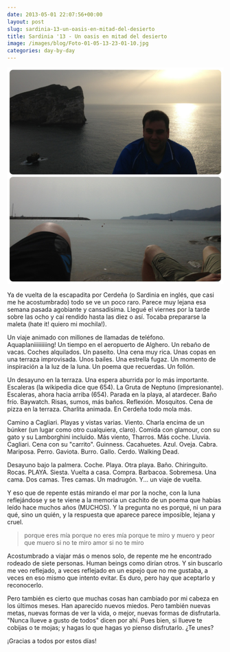 ```yaml
---
date: 2013-05-01 22:07:56+00:00
layout: post
slug: sardinia-13-un-oasis-en-mitad-del-desierto
title: Sardinia '13 - Un oasis en mitad del desierto
image: /images/blog/Foto-01-05-13-23-01-10.jpg
categories: day-by-day
---
```


[![Miguel Julián - Miky - Cerdeña (Sardinia)](/images/blog/Foto-01-05-13-23-01-10.jpg)](/images/blog/Foto-01-05-13-23-01-10.jpg)


Ya de vuelta de la escapadita por Cerdeña (o Sardinia en inglés, que casi me he acostumbrado) todo se ve un poco raro. Parece muy lejana esa semana pasada agobiante y cansadísima. Llegué el viernes por la tarde sobre las ocho y caí rendido hasta las diez o así. Tocaba prepararse la maleta (hate it! quiero mi mochila!).

Un viaje animado con millones de llamadas de teléfono. Aquaplaniiiiiiiiing! Un tiempo en el aeropuerto de Alghero. Un rebaño de vacas. Coches alquilados. Un paseito. Una cena muy rica. Unas copas en una terraza improvisada. Unos bailes. Una estrella fugaz. Un momento de inspiración a la luz de la luna. Un poema que recuerdas. Un follón.

Un desayuno en la terraza. Una espera aburrida por lo más importante. Escaleras (la wikipedia dice que 654). La Gruta de Neptuno (impresionante). Escaleras, ahora hacia arriba (654). Parada en la playa, al atardecer. Baño frío. Baywatch. Risas, sumos, más baños. Reflexión. Mosquitos. Cena de pizza en la terraza. Charlita animada. En Cerdeña todo mola más.

Camino a Cagliari. Playas y vistas varias. Viento. Charla encima de un búnker (un lugar como otro cualquiera, claro). Comida con glamour, con su gato y su Lamborghini incluido. Más viento, Tharros. Más coche. Lluvia. Cagliari. Cena con su "carrito". Guinness. Cacahuetes. Azul. Oveja. Cabra. Mariposa. Perro. Gaviota. Burro. Gallo. Cerdo. Walking Dead.

Desayuno bajo la palmera. Coche. Playa. Otra playa. Baño. Chiringuito. Rocas. PLAYA. Siesta. Vuelta a casa. Compra. Barbacoa. Sobremesa. Una cama. Dos camas. Tres camas. Un madrugón. Y... un viaje de vuelta.

Y eso que de repente estás mirando el mar por la noche, con la luna reflejándose y se te viene a la memoria un cachito de un poema que habías leído hace muchos años (MUCHOS). Y la pregunta no es porqué, ni un para qué, sino un quién, y la respuesta que aparece parece imposible, lejana y cruel.


> porque eres mía
porque no eres mía
porque te miro y muero
y peor que muero
si no te miro amor
si no te miro


Acostumbrado a viajar más o menos solo, de repente me he encontrado rodeado de siete personas. Human beings como dirían otros. Y sin buscarlo me veo reflejado, a veces reflejado en un espejo que no me gustaba, a veces en eso mismo que intento evitar. Es duro, pero hay que aceptarlo y reconocerlo.

Pero también es cierto que muchas cosas han cambiado por mi cabeza en los últimos meses. Han aparecido nuevos miedos. Pero también nuevas metas, nuevas formas de ver la vida, o mejor, nuevas formas de disfrutarla. "Nunca llueve a gusto de todos" dicen por ahí. Pues bien, si llueve te cobijas o te mojas; y hagas lo que hagas yo pienso disfrutarlo. ¿Te unes?

¡Gracias a todos por estos días!
